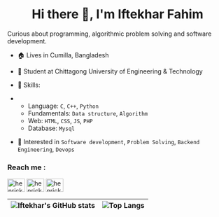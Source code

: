 <h1 align="center"> Hi there 👋, I'm Iftekhar Fahim</h1>


Curious about programming, algorithmic problem solving and software development.



- 🏠 Lives in Cumilla, Bangladesh

- 👜 Student at Chittagong University of Engineering & Technology

- 🧰 Skills:
- - Language: `C`, `C++`, `Python`
  - Fundamentals: `Data structure`, `Algorithm`
  - Web: `HTML`, `CSS`, `JS`, `PHP`
  - Database: `Mysql`
- 🌱 Interested in `Software development`, `Problem Solving`, `Backend Engineering`, `Devops`
<p align="left">
<h3 align="left">Reach me :</h3>
<a href="mailto:ifahim1000@gmail.com" target="blank"><img align="center" src="https://cdn.jsdelivr.net/npm/simple-icons@3.0.1/icons/gmail.svg" alt="henrick993" height="30" width="40" /></a>
<a href="https://www.facebook.com/iftekhar.fahim.180" target="blank"><img align="center" src="https://cdn.jsdelivr.net/npm/simple-icons@3.0.1/icons/facebook.svg" alt="henrick993" height="30" width="40" /></a>
<a href="https://codeforces.com/profile/_ifahim1000_" target="blank"><img align="center" src="https://cdn.jsdelivr.net/npm/simple-icons@3.0.1/icons/codeforces.svg" alt="henrick993" height="30" width="40" /></a>
</p>

| ![Iftekhar's GitHub stats](https://github-readme-stats.vercel.app/api?username=ifahim1000) | ![Top Langs](https://github-readme-stats.vercel.app/api/top-langs/?username=ifahim1000&layout=compact) |
| -------------------------------------------------------------------------------------------------------- | ------------------------------------------------------------------------------------------------------- |
<!--
**ifahim1000/ifahim1000** is a ✨ _special_ ✨ repository because its `README.md` (this file) appears on your GitHub profile.
- ⚡ Fun fact: ...
-->
